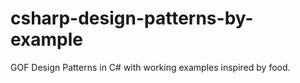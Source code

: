# csharp-design-patterns-by-example

GOF Design Patterns in C# with working examples inspired by food.
